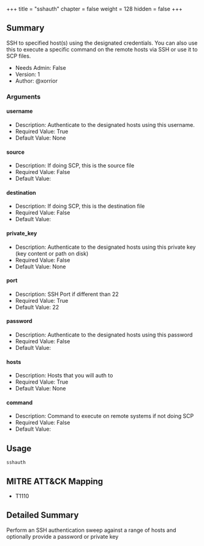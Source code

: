 +++
title = "sshauth"
chapter = false
weight = 128
hidden = false
+++

## Summary
SSH to specified host(s) using the designated credentials. You can also use this to execute a specific command on the remote hosts via SSH or use it to SCP files.  
- Needs Admin: False  
- Version: 1  
- Author: @xorrior  

### Arguments

#### username

- Description: Authenticate to the designated hosts using this username.  
- Required Value: True  
- Default Value: None  

#### source

- Description: If doing SCP, this is the source file  
- Required Value: False  
- Default Value:   

#### destination

- Description: If doing SCP, this is the destination file  
- Required Value: False  
- Default Value:   

#### private_key

- Description: Authenticate to the designated hosts using this private key (key content or path on disk) 
- Required Value: False  
- Default Value: None  

#### port

- Description: SSH Port if different than 22  
- Required Value: True  
- Default Value: 22  

#### password

- Description: Authenticate to the designated hosts using this password  
- Required Value: False  
- Default Value:   

#### hosts

- Description: Hosts that you will auth to  
- Required Value: True  
- Default Value: None  

#### command

- Description: Command to execute on remote systems if not doing SCP  
- Required Value: False  
- Default Value:   

## Usage

```
sshauth
```

## MITRE ATT&CK Mapping

- T1110  
## Detailed Summary

Perform an SSH authentication sweep against a range of hosts and optionally provide a password or private key